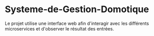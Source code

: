 # Systeme-de-Gestion-Domotique

Le projet utilise une interface web afin d'interagir avec les différents microservices et d'observer le résultat des entrées.

